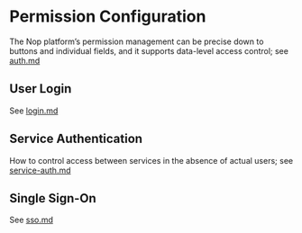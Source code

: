 # Permission Configuration

The Nop platform’s permission management can be precise down to buttons and individual fields, and it supports data-level access control; see [auth.md](auth.md)

## User Login

See [login.md](login.md)

## Service Authentication

How to control access between services in the absence of actual users; see [service-auth.md](service-auth.md)

## Single Sign-On

See [sso.md](sso.md)
<!-- SOURCE_MD5:876e2658c5f44810e0d193491d3cd8e9-->

